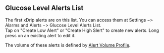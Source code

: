 ## Glucose Level Alerts List 
  
The first xDrip alerts are on this list.  You can access them at Settings &#8722;> Alarms and Alerts &#8722;> Glucose Level Alerts List.  
Tap on "Create Low Alert" or "Create High Slert" to create new alerts.  Long press on an existing alert to edit it.  

The volume of these alerts is defined by [Alert Volume Profile](./Alert-volume-profile.md).  
